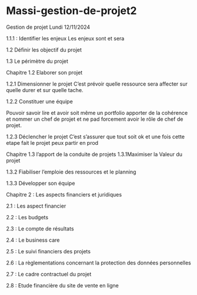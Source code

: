 # Massi-gestion-de-projet2

Gestion de projet
Lundi 12/11/2024

1.1.1	:  Identifier les enjeux
Les enjeux sont et sera 





1.2	Définir les objectif du projet





1.3	Le périmètre du projet


Chapitre 1.2 Elaborer son projet

1.2.1 Dimensionner le projet 
C’est prévoir quelle ressource sera affecter sur quelle durer et sur quelle tache.

1.2.2 Constituer une équipe 

 Pouvoir savoir lire et avoir soit même un portfolio apporter de la cohérence et nommer un chef de projet et ne pad forcement avoir le rôle de chef de projet.

1.2.3 Déclencher le projet
C’est s’assurer que tout soit ok et une fois cette etape fait le projet peux partir en prod 

Chapitre 1.3 l’apport de la conduite de projets
1.3.1Maximiser la Valeur du projet

1.3.2 Fiabiliser l’emploie des ressources et le planning 

1.3.3 Développer son équipe

Chapitre 2 : Les aspects financiers et juridiques

2.1 : Les aspect financier

2.2 : Les budgets 

2.3 : Le compte de résultats 

2.4 : Le business care

2.5 : Le suivi financiers des projets 

2.6 : La règlementations concernant la protection des données personnelles 

2.7 : Le cadre contractuel du projet

2.8 : Etude financière du site de vente en ligne
